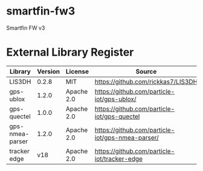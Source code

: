 # smartfin-fw3
Smartfin FW v3

# External Library Register
Library         | Version | License | Source                                           | Location
----------------|---------|---------|--------------------------------------------------|---------
LIS3DH          | 0.2.8   | MIT     | https://github.com/rickkas7/LIS3DH               | lib/LIS3DH
gps-ublox       | 1.2.0   | Apache 2.0 | https://github.com/particle-iot/gps-ublox/       | lib/gps-ublox
gps-quectel     | 1.0.0   | Apache 2.0 | https://github.com/particle-iot/gps-quectel      | lib/gps-quectel
gps-nmea-parser | 1.2.0   | Apache 2.0 | https://github.com/particle-iot/gps-nmea-parser/ | lib/gps-nmea-parser
tracker edge    | v18     | Apache 2.0 | https://github.com/particle-iot/tracker-edge     | lib/tracker-edge